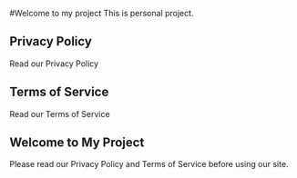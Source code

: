 #Welcome to my project
This is personal project.

## Privacy Policy
Read our Privacy Policy

## Terms of Service
Read our Terms of Service

## Welcome to My Project

Please read our Privacy Policy and Terms of Service before using our site.

